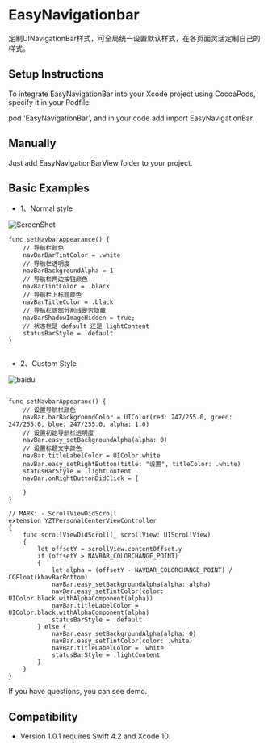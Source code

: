 # EasyNavigationbar
定制UINavigationBar样式，可全局统一设置默认样式，在各页面灵活定制自己的样式。

## Setup Instructions

To integrate EasyNavigationBar into your Xcode project using CocoaPods, specify it in your Podfile:

pod 'EasyNavigationBar', and in your code add import EasyNavigationBar.

## Manually

Just add EasyNavigationBarView folder to your project.

## Basic Examples


* 1、Normal style

![ScreenShot](https://github.com/wsj2012/EasyNavigationBar/blob/master/System.png?raw=true)


```
func setNavbarAppearance() {
	// 导航栏颜色
	navBarBarTintColor = .white
	// 导航栏透明度
	navBarBackgroundAlpha = 1
	// 导航栏两边按钮颜色
	navBarTintColor = .black
	// 导航栏上标题颜色
	navBarTitleColor = .black
	// 导航栏底部分割线是否隐藏
	navBarShadowImageHidden = true;
	// 状态栏是 default 还是 lightContent
	statusBarStyle = .default
}


```

* 2、Custom Style

![baidu](https://github.com/wsj2012/EasyNavigationBar/blob/master/Custom.gif?raw=true) 

```

func setNavbarAppearanc() {
	// 设置导航栏颜色
	navBar.barBackgroundColor = UIColor(red: 247/255.0, green: 247/255.0, blue: 247/255.0, alpha: 1.0)
	// 设置初始导航栏透明度
	navBar.easy_setBackgroundAlpha(alpha: 0)
	// 设置标题文字颜色
	navBar.titleLabelColor = UIColor.white
	navBar.easy_setRightButton(title: "设置", titleColor: .white)
	statusBarStyle = .lightContent
	navBar.onRightButtonDidClick = {
	
	}
}

// MARK: - ScrollViewDidScroll
extension YZTPersonalCenterViewController
{
	func scrollViewDidScroll(_ scrollView: UIScrollView)
	{
		let offsetY = scrollView.contentOffset.y
		if (offsetY > NAVBAR_COLORCHANGE_POINT)
		{
			let alpha = (offsetY - NAVBAR_COLORCHANGE_POINT) / CGFloat(kNavBarBottom)
			navBar.easy_setBackgroundAlpha(alpha: alpha)
			navBar.easy_setTintColor(color: UIColor.black.withAlphaComponent(alpha))
			navBar.titleLabelColor = UIColor.black.withAlphaComponent(alpha)
			statusBarStyle = .default
		} else {
			navBar.easy_setBackgroundAlpha(alpha: 0)
			navBar.easy_setTintColor(color: .white)
			navBar.titleLabelColor = .white
			statusBarStyle = .lightContent
		}
	}
}

```

If you have questions, you can see demo.



## Compatibility

* Version 1.0.1 requires Swift 4.2 and Xcode 10.
